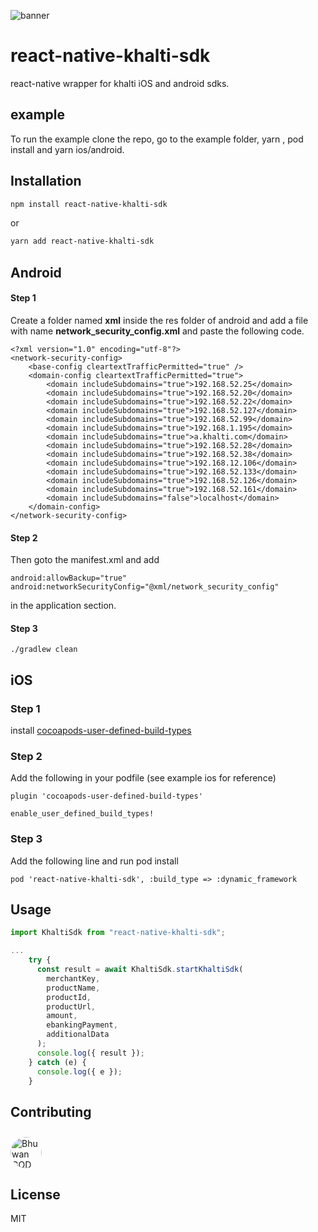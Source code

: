 ![banner](https://user-images.githubusercontent.com/30138390/121176798-5c999100-c87c-11eb-95f7-a9532f42972d.png)

# react-native-khalti-sdk

react-native wrapper for khalti iOS and android sdks.

## example
To run the example clone the repo, go to the example folder, yarn , pod install and yarn ios/android.

## Installation

```sh
npm install react-native-khalti-sdk
```
or
```sh
yarn add react-native-khalti-sdk
```

## Android
#### Step 1
Create a folder named **xml** inside the res folder of android and add a file with name **network_security_config.xml** and paste the following code.
```
<?xml version="1.0" encoding="utf-8"?>
<network-security-config>
    <base-config cleartextTrafficPermitted="true" />
    <domain-config cleartextTrafficPermitted="true">
        <domain includeSubdomains="true">192.168.52.25</domain>
        <domain includeSubdomains="true">192.168.52.20</domain>
        <domain includeSubdomains="true">192.168.52.22</domain>
        <domain includeSubdomains="true">192.168.52.127</domain>
        <domain includeSubdomains="true">192.168.52.99</domain>
        <domain includeSubdomains="true">192.168.1.195</domain>
        <domain includeSubdomains="true">a.khalti.com</domain>
        <domain includeSubdomains="true">192.168.52.28</domain>
        <domain includeSubdomains="true">192.168.52.38</domain>
        <domain includeSubdomains="true">192.168.12.106</domain>
        <domain includeSubdomains="true">192.168.52.133</domain>
        <domain includeSubdomains="true">192.168.52.126</domain>
        <domain includeSubdomains="true">192.168.52.161</domain>
        <domain includeSubdomains="false">localhost</domain>
    </domain-config>
</network-security-config>

```
#### Step 2
Then goto the manifest.xml and add
```
android:allowBackup="true"
android:networkSecurityConfig="@xml/network_security_config"
```
in the application section.
#### Step 3
```
./gradlew clean
```

## iOS
### Step 1
install [cocoapods-user-defined-build-types](https://github.com/joncardasis/cocoapods-user-defined-build-types)
### Step 2
Add the following in your podfile (see example ios for reference)
```
plugin 'cocoapods-user-defined-build-types'

enable_user_defined_build_types!
```
### Step 3
Add the following line and run pod install
```
pod 'react-native-khalti-sdk', :build_type => :dynamic_framework
```

## Usage

```js
import KhaltiSdk from "react-native-khalti-sdk";

...
    try {
      const result = await KhaltiSdk.startKhaltiSdk(
        merchantKey,
        productName,
        productId,
        productUrl,
        amount,
        ebankingPayment,
        additionalData
      );
      console.log({ result });
    } catch (e) {
      console.log({ e });
    }
```

## Contributing
<a href="https://github.com/aanjan123" target="_blank"><img src="https://avatars.githubusercontent.com/u/19562165?v=4"
width=50
height=50
raw=true
alt="Bhuwan GOD Kandel"
style="border-radius: 40px;margin-top:10px" ></a>

## License

MIT
